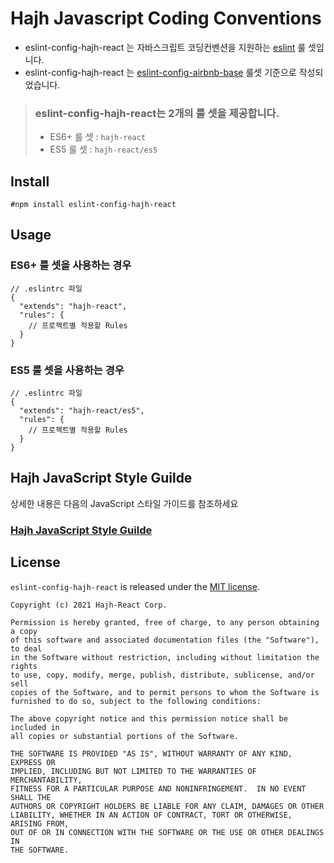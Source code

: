 # Hajh Javascript Coding Conventions
- eslint-config-hajh-react 는 자바스크립트 코딩컨벤션을 지원하는 [eslint](http://eslint.org/) 룰 셋입니다.
- eslint-config-hajh-react 는 [eslint-config-airbnb-base](https://github.com/airbnb/javascript/tree/master/packages/eslint-config-airbnb-base) 룰셋 기준으로 작성되었습니다.

> ### eslint-config-hajh-react는 2개의 룰 셋을 제공합니다.
> - ES6+ 룰 셋 : `hajh-react`
> - ES5 룰 셋 : `hajh-react/es5`

## Install
```
#npm install eslint-config-hajh-react
```

## Usage
### ES6+ 룰 셋을 사용하는 경우
```
// .eslintrc 파일
{
  "extends": "hajh-react",
  "rules": {
    // 프로젝트별 적용할 Rules
  }
}
```

### ES5 룰 셋을 사용하는 경우
```
// .eslintrc 파일
{
  "extends": "hajh-react/es5",
  "rules": {
    // 프로젝트별 적용할 Rules
  }
}
```

## Hajh JavaScript Style Guilde
상세한 내용은 다음의 JavaScript 스타일 가이드를 참조하세요  

### [Hajh JavaScript Style Guilde](STYLE_GUIDE.md)


## License
`eslint-config-hajh-react` is released under the [MIT license](LICENSE).

```
Copyright (c) 2021 Hajh-React Corp.

Permission is hereby granted, free of charge, to any person obtaining a copy
of this software and associated documentation files (the "Software"), to deal
in the Software without restriction, including without limitation the rights
to use, copy, modify, merge, publish, distribute, sublicense, and/or sell
copies of the Software, and to permit persons to whom the Software is
furnished to do so, subject to the following conditions:

The above copyright notice and this permission notice shall be included in
all copies or substantial portions of the Software.

THE SOFTWARE IS PROVIDED "AS IS", WITHOUT WARRANTY OF ANY KIND, EXPRESS OR
IMPLIED, INCLUDING BUT NOT LIMITED TO THE WARRANTIES OF MERCHANTABILITY,
FITNESS FOR A PARTICULAR PURPOSE AND NONINFRINGEMENT.  IN NO EVENT SHALL THE
AUTHORS OR COPYRIGHT HOLDERS BE LIABLE FOR ANY CLAIM, DAMAGES OR OTHER
LIABILITY, WHETHER IN AN ACTION OF CONTRACT, TORT OR OTHERWISE, ARISING FROM,
OUT OF OR IN CONNECTION WITH THE SOFTWARE OR THE USE OR OTHER DEALINGS IN
THE SOFTWARE.
```
